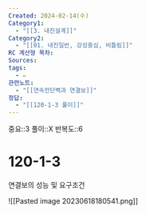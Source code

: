 ```yaml
---
Created: 2024-02-14(수)
Category1:
  - "[[3. 내진설계]]"
Category2:
  - "[[01. 내진일반, 강성중심, 비틀림]]"
RC 계산형 목차: 
Sources: 
tags:
  - ✏️
관련노트:
  - "[[연속전단벽과 연결보]]"
정답:
  - "[[120-1-3 풀이]]"
---
```

중요::3
풀이::X
반복도::6
#  120-1-3

연결보의 성능 및 요구조건

![[Pasted image 20230618180541.png]]